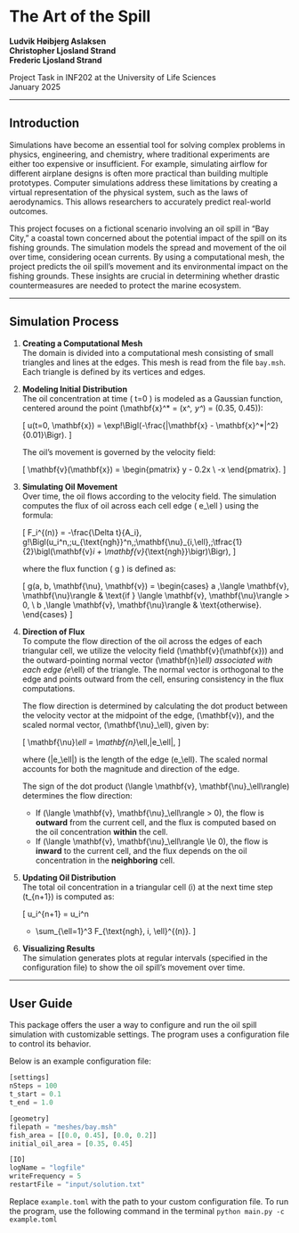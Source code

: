 # The Art of the Spill

**Ludvik Høibjerg Aslaksen**  
**Christopher Ljosland Strand**  
**Frederic Ljosland Strand**  

Project Task in INF202 at the University of Life Sciences  
January 2025

---

## Introduction

Simulations have become an essential tool for solving complex problems in physics, engineering, and chemistry, where traditional experiments are either too expensive or insufficient. For example, simulating airflow for different airplane designs is often more practical than building multiple prototypes. Computer simulations address these limitations by creating a virtual representation of the physical system, such as the laws of aerodynamics. This allows researchers to accurately predict real-world outcomes.

This project focuses on a fictional scenario involving an oil spill in “Bay City,” a coastal town concerned about the potential impact of the spill on its fishing grounds. The simulation models the spread and movement of the oil over time, considering ocean currents. By using a computational mesh, the project predicts the oil spill’s movement and its environmental impact on the fishing grounds. These insights are crucial in determining whether drastic countermeasures are needed to protect the marine ecosystem.

---

## Simulation Process

1. **Creating a Computational Mesh**  
   The domain is divided into a computational mesh consisting of small triangles and lines at the edges. This mesh is read from the file `bay.msh`. Each triangle is defined by its vertices and edges.

2. **Modeling Initial Distribution**  
   The oil concentration at time \( t=0 \) is modeled as a Gaussian function, centered around the point \(\mathbf{x}^* = (x^*, y^*) = (0.35, 0.45)\):

   \[
   u(t=0, \mathbf{x}) = \exp\!\Bigl(-\frac{\|\mathbf{x} - \mathbf{x}^*\|^2}{0.01}\Bigr).
   \]

   The oil’s movement is governed by the velocity field:

   \[
   \mathbf{v}(\mathbf{x}) = 
   \begin{pmatrix}
       y - 0.2x \\
       -x
   \end{pmatrix}.
   \]

3. **Simulating Oil Movement**  
   Over time, the oil flows according to the velocity field. The simulation computes the flux of oil across each cell edge \( e_\ell \) using the formula:

   \[
   F_i^{(n)} 
   = -\frac{\Delta t}{A_i}\,
     g\!\Bigl(u_i^n,\;u_{\text{ngh}}^n,\;\mathbf{\nu}_{i,\ell},\;\tfrac{1}{2}\bigl(\mathbf{v}_i + \mathbf{v}_{\text{ngh}}\bigr)\Bigr),
   \]

   where the flux function \( g \) is defined as:

   \[
   g(a, b, \mathbf{\nu}, \mathbf{v}) =
   \begin{cases}
       a \,\langle \mathbf{v}, \mathbf{\nu}\rangle & \text{if } \langle \mathbf{v}, \mathbf{\nu}\rangle > 0, \\
       b \,\langle \mathbf{v}, \mathbf{\nu}\rangle & \text{otherwise}.
   \end{cases}
   \]

4. **Direction of Flux**  
   To compute the flow direction of the oil across the edges of each triangular cell, we utilize the velocity field \(\mathbf{v}(\mathbf{x})\) and the outward-pointing normal vector \(\mathbf{n}_\ell\) associated with each edge \(e_\ell\) of the triangle. The normal vector is orthogonal to the edge and points outward from the cell, ensuring consistency in the flux computations.

   The flow direction is determined by calculating the dot product between the velocity vector at the midpoint of the edge, \(\mathbf{v}\), and the scaled normal vector, \(\mathbf{\nu}_\ell\), given by:

   \[
   \mathbf{\nu}_\ell = \mathbf{n}_\ell\,\|e_\ell\|,
   \]

   where \(\|e_\ell\|\) is the length of the edge \(e_\ell\). The scaled normal accounts for both the magnitude and direction of the edge.

   The sign of the dot product \(\langle \mathbf{v}, \mathbf{\nu}_\ell\rangle\) determines the flow direction:

   - If \(\langle \mathbf{v}, \mathbf{\nu}_\ell\rangle > 0\), the flow is **outward** from the current cell, and the flux is computed based on the oil concentration **within** the cell.
   - If \(\langle \mathbf{v}, \mathbf{\nu}_\ell\rangle \le 0\), the flow is **inward** to the current cell, and the flux depends on the oil concentration in the **neighboring** cell.

5. **Updating Oil Distribution**  
   The total oil concentration in a triangular cell \(i\) at the next time step \(t_{n+1}\) is computed as:

   \[
   u_i^{n+1} 
   = u_i^n 
     + \sum_{\ell=1}^3 
       F_{\text{ngh}, i, \ell}^{(n)}.
   \]

6. **Visualizing Results**  
   The simulation generates plots at regular intervals (specified in the configuration file) to show the oil spill’s movement over time.


---

## User Guide

This package offers the user a way to configure and run the oil spill simulation with customizable settings. The program uses a configuration file to control its behavior.

Below is an example configuration file:

```python
[settings]
nSteps = 100
t_start = 0.1
t_end = 1.0

[geometry]
filepath = "meshes/bay.msh"
fish_area = [[0.0, 0.45], [0.0, 0.2]]
initial_oil_area = [0.35, 0.45]

[IO]
logName = "logfile"
writeFrequency = 5
restartFile = "input/solution.txt"
```

Replace `example.toml` with the path to your custom configuration file.
To run the program, use the following command in the terminal
`python main.py -c example.toml`
